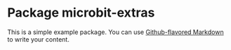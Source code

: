 # Package microbit-extras

This is a simple example package. You can use
[Github-flavored Markdown](https://guides.github.com/features/mastering-markdown/)
to write your content.
